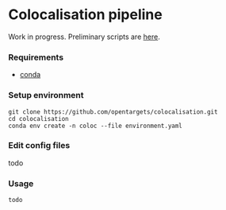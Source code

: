 Colocalisation pipeline
=======================

Work in progress. Preliminary scripts are [here](https://github.com/edm1/coloc_interim).

### Requirements
- [conda](https://conda.io/docs/)

### Setup environment

```
git clone https://github.com/opentargets/colocalisation.git
cd colocalisation
conda env create -n coloc --file environment.yaml
```

### Edit config files

todo

### Usage

```
todo
```
